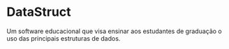 # DataStruct
Um software educacional que visa ensinar aos estudantes de graduação o uso das principais estruturas de dados.
